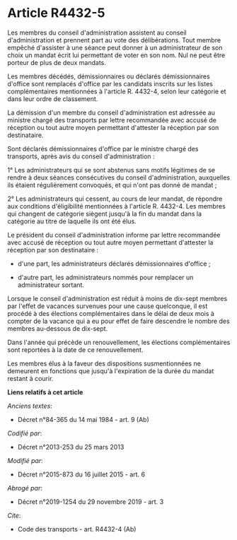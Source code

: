 # Article R4432-5

Les membres du conseil d'administration assistent au conseil d'administration et prennent part au vote des délibérations.
Tout membre empêché d'assister à une séance peut donner à un administrateur de son choix un mandat écrit lui permettant de
voter en son nom. Nul ne peut être porteur de plus de deux mandats. 

Les membres décédés, démissionnaires ou déclarés démissionnaires d'office sont remplacés d'office par les candidats inscrits
sur les listes complémentaires mentionnées à l'article R. 4432-4, selon leur catégorie et dans leur ordre de classement. 

La démission d'un membre du conseil d'administration est adressée au ministre chargé des transports par lettre recommandée
avec accusé de réception ou tout autre moyen permettant d'attester la réception par son destinataire. 

Sont déclarés démissionnaires d'office par le ministre chargé des transports, après avis du conseil d'administration : 

1° Les administrateurs qui se sont abstenus sans motifs légitimes de se rendre à deux séances consécutives du conseil
d'administration, auxquelles ils étaient régulièrement convoqués, et qui n'ont pas donné de mandat ; 

2° Les administrateurs qui cessent, au cours de leur mandat, de répondre aux conditions d'éligibilité mentionnées à l'article
R. 4432-4. Les membres qui changent de catégorie siègent jusqu'à la fin du mandat dans la catégorie au titre de laquelle ils
ont été élus. 

Le président du conseil d'administration informe par lettre recommandée avec accusé de réception ou tout autre moyen
permettant d'attester la réception par son destinataire :

- d'une part, les administrateurs déclarés démissionnaires d'office ;

- d'autre part, les administrateurs nommés pour remplacer un administrateur sortant. 

Lorsque le conseil d'administration est réduit à moins de dix-sept membres par l'effet de vacances survenues pour une cause
quelconque, il est procédé à des élections complémentaires dans le délai de deux mois à compter de la vacance qui a eu pour
effet de faire descendre le nombre des membres au-dessous de dix-sept. 

Dans l'année qui précède un renouvellement, les élections complémentaires sont reportées à la date de ce renouvellement. 

Les membres élus à la faveur des dispositions susmentionnées ne demeurent en fonctions que jusqu'à l'expiration de la durée
du mandat restant à courir.

**Liens relatifs à cet article**

_Anciens textes_:

  - Décret n°84-365 du 14 mai 1984 - art. 9 (Ab)

_Codifié par_:

  - Décret n°2013-253 du 25 mars 2013

_Modifié par_:

  - Décret n°2015-873 du 16 juillet 2015 - art. 6

_Abrogé par_:

  - Décret n°2019-1254 du 29 novembre 2019 - art. 3

_Cite_:

  - Code des transports - art. R4432-4 (Ab)
